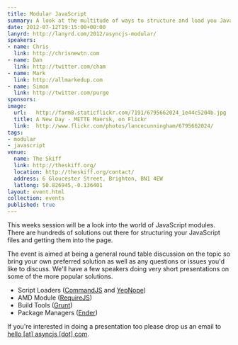 ```yaml
---
title: Modular JavaScript
summary: A look at the multitude of ways to structure and load you JavaScript.
date: 2012-07-12T19:15:00+00:00
lanyrd: http://lanyrd.com/2012/asyncjs-modular/
speakers:
- name: Chris
  link: http://chrisnewtn.com
- name: Dan
  link: http://twitter.com/cham
- name: Mark
  link: http://allmarkedup.com
- name: Simon
  link: http://twitter.com/purge
sponsors:
image:
  url:   http://farm8.staticflickr.com/7191/6795662024_1e44c5204b.jpg
  title: A New Day - METTE Maersk, on Flickr
  link:  http://www.flickr.com/photos/lancecunningham/6795662024/
tags:
- modular
- javascript
venue:
  name: The Skiff
  link: http://theskiff.org/
  location: http://theskiff.org/contact/
  address: 6 Gloucester Street, Brighton, BN1 4EW
  latlong: 50.826945,-0.136401
layout: event.html
collection: events
published: true
---
```


This weeks session will be a look into the world of JavaScript modules. There
are hundreds of solutions out there for structuring your JavaScript files and
getting them into the page.

The event is aimed at being a general round table discussion on the topic
so bring your own preferred solution as well as any questions or issues you'd
like to discuss. We'll have a few speakers doing very short presentations on
some of the more popular solutions.

- Script Loaders ([CommandJS][#cmd] and [YepNope][#yep])
- AMD Module ([RequireJS][#rqr])
- Build Tools ([Grunt][#gnt])
- Package Managers ([Ender][#edr])

If you're interested in doing a presentation too please drop us an email to
[hello [at] asyncjs [dot] com](&#109;&#97;&#105;&#108;&#116;&#111;&#58;&#104;&#101;&#108;&#108;&#111;&#64;&#97;&#115;&#121;&#110;&#99;&#106;&#115;&#46;&#99;&#111;&#109;).

[#cmd]: https://github.com/premasagar/cmd.js
[#rqr]: http://requirejs.org
[#gnt]: https://github.com/cowboy/grunt
[#edr]: http://ender.no.de
[#yep]: http://yepnopejs.com
